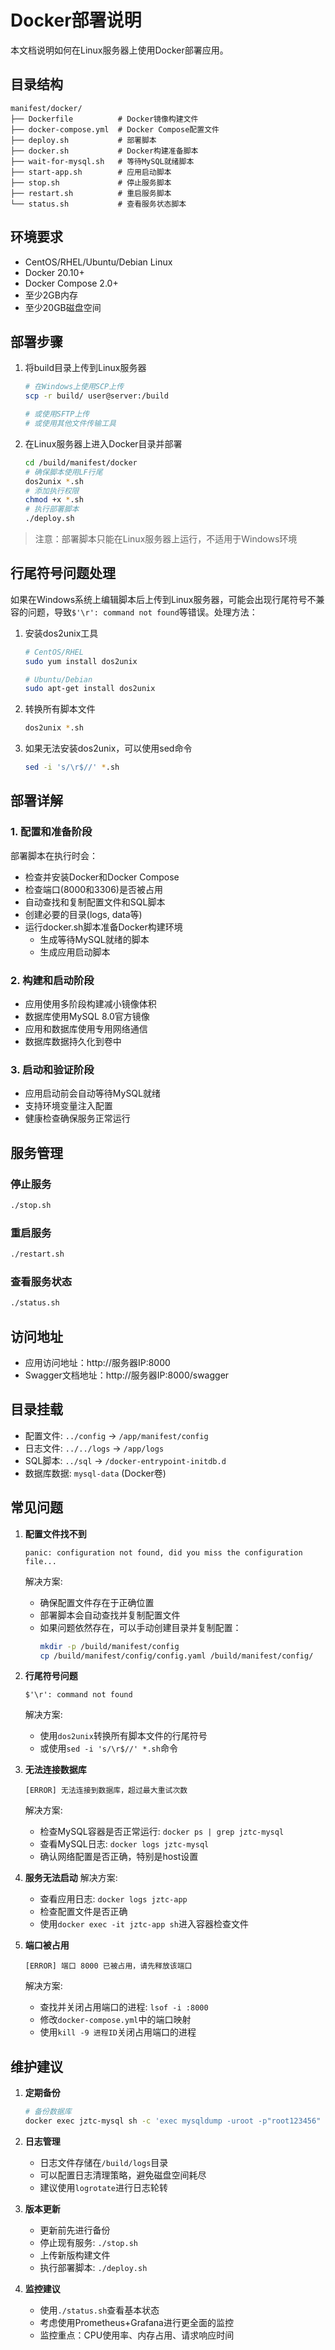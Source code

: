 # Docker部署说明

本文档说明如何在Linux服务器上使用Docker部署应用。

## 目录结构

```
manifest/docker/
├── Dockerfile          # Docker镜像构建文件
├── docker-compose.yml  # Docker Compose配置文件
├── deploy.sh           # 部署脚本
├── docker.sh           # Docker构建准备脚本
├── wait-for-mysql.sh   # 等待MySQL就绪脚本
├── start-app.sh        # 应用启动脚本
├── stop.sh             # 停止服务脚本
├── restart.sh          # 重启服务脚本
└── status.sh           # 查看服务状态脚本
```

## 环境要求

- CentOS/RHEL/Ubuntu/Debian Linux
- Docker 20.10+
- Docker Compose 2.0+
- 至少2GB内存
- 至少20GB磁盘空间

## 部署步骤
1. 将build目录上传到Linux服务器
   ```bash
   # 在Windows上使用SCP上传
   scp -r build/ user@server:/build
   
   # 或使用SFTP上传
   # 或使用其他文件传输工具
   ```

2. 在Linux服务器上进入Docker目录并部署
   ```bash
   cd /build/manifest/docker
   # 确保脚本使用LF行尾
   dos2unix *.sh
   # 添加执行权限
   chmod +x *.sh
   # 执行部署脚本
   ./deploy.sh
   ```

> 注意：部署脚本只能在Linux服务器上运行，不适用于Windows环境

## 行尾符号问题处理

如果在Windows系统上编辑脚本后上传到Linux服务器，可能会出现行尾符号不兼容的问题，导致`$'\r': command not found`等错误。处理方法：

1. 安装dos2unix工具
   ```bash
   # CentOS/RHEL
   sudo yum install dos2unix
   
   # Ubuntu/Debian
   sudo apt-get install dos2unix
   ```

2. 转换所有脚本文件
   ```bash
   dos2unix *.sh
   ```

3. 如果无法安装dos2unix，可以使用sed命令
   ```bash
   sed -i 's/\r$//' *.sh
   ```

## 部署详解

### 1. 配置和准备阶段

部署脚本在执行时会：
- 检查并安装Docker和Docker Compose
- 检查端口(8000和3306)是否被占用
- 自动查找和复制配置文件和SQL脚本
- 创建必要的目录(logs, data等)
- 运行docker.sh脚本准备Docker构建环境
  - 生成等待MySQL就绪的脚本
  - 生成应用启动脚本

### 2. 构建和启动阶段

- 应用使用多阶段构建减小镜像体积
- 数据库使用MySQL 8.0官方镜像
- 应用和数据库使用专用网络通信
- 数据库数据持久化到卷中

### 3. 启动和验证阶段

- 应用启动前会自动等待MySQL就绪
- 支持环境变量注入配置
- 健康检查确保服务正常运行

## 服务管理

### 停止服务
```bash
./stop.sh
```

### 重启服务
```bash
./restart.sh
```

### 查看服务状态
```bash
./status.sh
```

## 访问地址

- 应用访问地址：http://服务器IP:8000
- Swagger文档地址：http://服务器IP:8000/swagger


## 目录挂载

- 配置文件: `../config` → `/app/manifest/config`
- 日志文件: `../../logs` → `/app/logs`
- SQL脚本: `../sql` → `/docker-entrypoint-initdb.d`
- 数据库数据: `mysql-data` (Docker卷)

## 常见问题

1. **配置文件找不到**
   ```
   panic: configuration not found, did you miss the configuration file...
   ```
   解决方案:
   - 确保配置文件存在于正确位置
   - 部署脚本会自动查找并复制配置文件
   - 如果问题依然存在，可以手动创建目录并复制配置：
     ```bash
     mkdir -p /build/manifest/config
     cp /build/manifest/config/config.yaml /build/manifest/config/
     ```

2. **行尾符号问题**
   ```
   $'\r': command not found
   ```
   解决方案:
   - 使用`dos2unix`转换所有脚本文件的行尾符号
   - 或使用`sed -i 's/\r$//' *.sh`命令

3. **无法连接数据库**
   ```
   [ERROR] 无法连接到数据库，超过最大重试次数
   ```
   解决方案:
   - 检查MySQL容器是否正常运行: `docker ps | grep jztc-mysql`
   - 查看MySQL日志: `docker logs jztc-mysql`
   - 确认网络配置是否正确，特别是host设置

4. **服务无法启动**
   解决方案:
   - 查看应用日志: `docker logs jztc-app`
   - 检查配置文件是否正确
   - 使用`docker exec -it jztc-app sh`进入容器检查文件

5. **端口被占用**
   ```
   [ERROR] 端口 8000 已被占用，请先释放该端口
   ```
   解决方案:
   - 查找并关闭占用端口的进程: `lsof -i :8000`
   - 修改`docker-compose.yml`中的端口映射
   - 使用`kill -9 进程ID`关闭占用端口的进程

## 维护建议

1. **定期备份**
   ```bash
   # 备份数据库
   docker exec jztc-mysql sh -c 'exec mysqldump -uroot -p"root123456" go-jztc' > backup.sql
   ```

2. **日志管理**
   - 日志文件存储在`/build/logs`目录
   - 可以配置日志清理策略，避免磁盘空间耗尽
   - 建议使用`logrotate`进行日志轮转

3. **版本更新**
   - 更新前先进行备份
   - 停止现有服务: `./stop.sh`
   - 上传新版构建文件
   - 执行部署脚本: `./deploy.sh`

4. **监控建议**
   - 使用`./status.sh`查看基本状态
   - 考虑使用Prometheus+Grafana进行更全面的监控
   - 监控重点：CPU使用率、内存占用、请求响应时间 